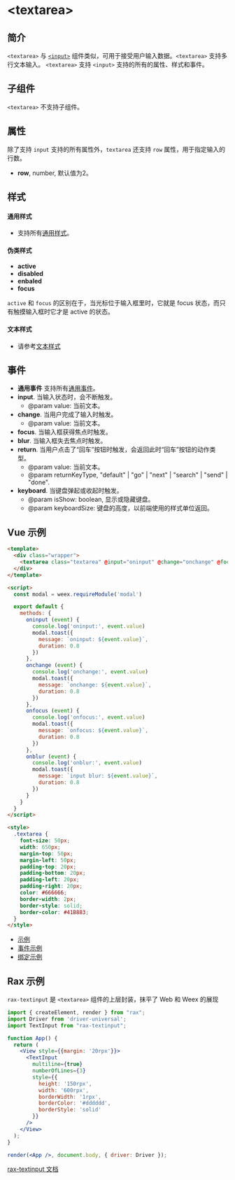 # &lt;textarea&gt;

## 简介

`<textarea>` 与 [`<input>`](./input.md) 组件类似，可用于接受用户输入数据。`<textarea>` 支持多行文本输入。 `<textarea>` 支持 `<input>` 支持的所有的属性、样式和事件。


## 子组件

`<textarea>` 不支持子组件。

## 属性

除了支持 `input` 支持的所有属性外，`textarea` 还支持 `row` 属性，用于指定输入的行数。

* **row**, number, 默认值为2。

## 样式

#### 通用样式

* 支持所有[通用样式](../styles/common-styles.html)。

#### 伪类样式

* **active**
* **disabled**
* **enbaled**
* **focus**

`active` 和 `focus` 的区别在于，当光标位于输入框里时，它就是 focus 状态，而只有触摸输入框时它才是 active 的状态。

#### 文本样式

* 请参考[文本样式](../styles/text-styles.html)

## 事件

* **通用事件** 支持所有[通用事件](../events/common-events.html)。
* **input**. 当输入状态时，会不断触发。
  * @param value: 当前文本。
* **change**. 当用户完成了输入时触发。
  * @param value: 当前文本。
* **focus**. 当输入框获得焦点时触发。
* **blur**. 当输入框失去焦点时触发。
* **return**. 当用户点击了“回车”按钮时触发，会返回此时“回车”按钮的动作类型。
  * @param value: 当前文本。
  * @param returnKeyType, "default" | "go" | "next" | "search" | "send" | "done".
* **keyboard**. 当键盘弹起或收起时触发。
  * @param isShow: boolean, 显示或隐藏键盘。
  * @param keyboardSize: 键盘的高度，以前端使用的样式单位返回。

## Vue 示例

```html
<template>
  <div class="wrapper">
    <textarea class="textarea" @input="oninput" @change="onchange" @focus="onfocus" @blur="onblur"></textarea>
  </div>
</template>

<script>
  const modal = weex.requireModule('modal')

  export default {
    methods: {
      oninput (event) {
        console.log('oninput:', event.value)
        modal.toast({
          message: `oninput: ${event.value}`,
          duration: 0.8
        })
      },
      onchange (event) {
        console.log('onchange:', event.value)
        modal.toast({
          message: `onchange: ${event.value}`,
          duration: 0.8
        })
      },
      onfocus (event) {
        console.log('onfocus:', event.value)
        modal.toast({
          message: `onfocus: ${event.value}`,
          duration: 0.8
        })
      },
      onblur (event) {
        console.log('onblur:', event.value)
        modal.toast({
          message: `input blur: ${event.value}`,
          duration: 0.8
        })
      }
    }
  }
</script>

<style>
  .textarea {
    font-size: 50px;
    width: 650px;
    margin-top: 50px;
    margin-left: 50px;
    padding-top: 20px;
    padding-bottom: 20px;
    padding-left: 20px;
    padding-right: 20px;
    color: #666666;
    border-width: 2px;
    border-style: solid;
    border-color: #41B883;
  }
</style>
```

* [示例](http://dotwe.org/vue/a1877866e8b91ffa1e6ea9bc66c200fa)
* [事件示例](http://dotwe.org/vue/2ba8ebc4e6970e1e86725c3e80296e40)
* [绑定示例](http://dotwe.org/vue/d884b0c18891a05d653253c0f0a94bc1)

## Rax 示例

`rax-textinput` 是 `<textarea>` 组件的上层封装，抹平了 Web 和 Weex 的展现

```jsx
import { createElement, render } from "rax";
import Driver from 'driver-universal';
import TextInput from "rax-textinput";

function App() {
  return (
    <View style={{margin: '20rpx'}}>
      <TextInput
        multiline={true}
        numberOfLines={3}
        style={{
          height: '150rpx',
          width: '600rpx',
          borderWidth: '1rpx',
          borderColor: '#dddddd',
          borderStyle: 'solid'
        }}
      />
    </View>
  );
}

render(<App />, document.body, { driver: Driver });
```

[rax-textinput 文档](https://rax.js.org/docs/components/textinput)

